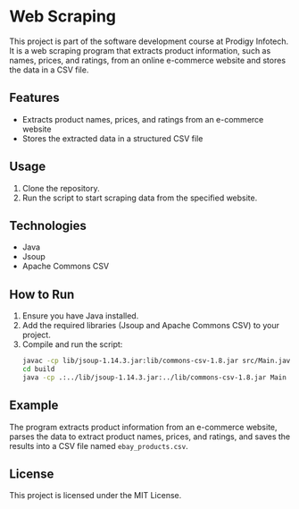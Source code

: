 # Web Scraping

This project is part of the software development course at Prodigy Infotech. It is a web scraping program that extracts product information, such as names, prices, and ratings, from an online e-commerce website and stores the data in a CSV file.

## Features

- Extracts product names, prices, and ratings from an e-commerce website
- Stores the extracted data in a structured CSV file

## Usage

1. Clone the repository.
2. Run the script to start scraping data from the specified website.

## Technologies

- Java
- Jsoup
- Apache Commons CSV

## How to Run

1. Ensure you have Java installed.
2. Add the required libraries (Jsoup and Apache Commons CSV) to your project.
3. Compile and run the script:
    ```bash
    javac -cp lib/jsoup-1.14.3.jar:lib/commons-csv-1.8.jar src/Main.java -d build
    cd build
    java -cp .:../lib/jsoup-1.14.3.jar:../lib/commons-csv-1.8.jar Main
    ```

## Example

The program extracts product information from an e-commerce website, parses the data to extract product names, prices, and ratings, and saves the results into a CSV file named `ebay_products.csv`.

## License

This project is licensed under the MIT License.

